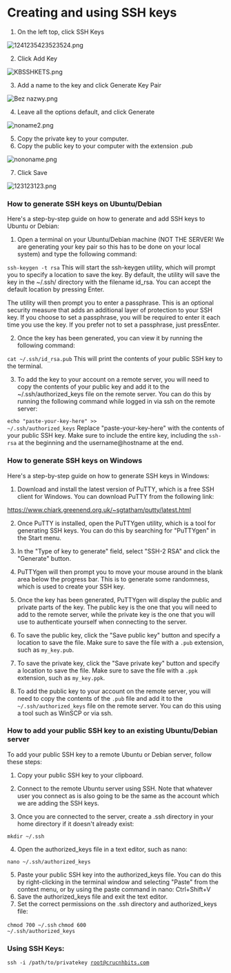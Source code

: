 # Creating and using SSH keys

1.  On the left top, click SSH Keys

![1241235423523524.png](Creating%20and%20using%20SSH%20keys%20%5BVF%20Only%5D%20a0b8b87d548c46c0803fea77b5f146b7/1241235423523524.png)

2. Click Add Key

![KBSSHKETS.png](Creating%20and%20using%20SSH%20keys%20%5BVF%20Only%5D%20a0b8b87d548c46c0803fea77b5f146b7/KBSSHKETS.png)

3. Add a name to the key and click Generate Key Pair

![Bez nazwy.png](Creating%20and%20using%20SSH%20keys%20%5BVF%20Only%5D%20a0b8b87d548c46c0803fea77b5f146b7/Bez_nazwy.png)

4. Leave all the options default, and click Generate 

![noname2.png](Creating%20and%20using%20SSH%20keys%20%5BVF%20Only%5D%20a0b8b87d548c46c0803fea77b5f146b7/noname2.png)

5. Copy the private key to your computer. 
6. Copy the public key to your computer with the extension .pub

![nononame.png](Creating%20and%20using%20SSH%20keys%20%5BVF%20Only%5D%20a0b8b87d548c46c0803fea77b5f146b7/nononame.png)

7. Click Save

![123123123.png](Creating%20and%20using%20SSH%20keys%20%5BVF%20Only%5D%20a0b8b87d548c46c0803fea77b5f146b7/123123123.png)

### How to generate SSH keys on Ubuntu/Debian

Here's a step-by-step guide on how to generate and add SSH keys to Ubuntu or Debian:

1. Open a terminal on your Ubuntu/Debian machine (NOT THE SERVER! We are generating your key pair so this has to be done on your local system) and type the following command:

<code>ssh-keygen -t rsa</code>
This will start the ssh-keygen utility, which will prompt you to specify a location to save the key. By default, the utility will save the key in the ~/.ssh/ directory with the filename id_rsa. You can accept the default location by pressing Enter.
 
The utility will then prompt you to enter a passphrase. This is an optional security measure that adds an additional layer of protection to your SSH key. If you choose to set a passphrase, you will be required to enter it each time you use the key. If you prefer not to set a passphrase, just pressEnter.

2. Once the key has been generated, you can view it by running the following command:

<code>cat ~/.ssh/id_rsa.pub</code>
This will print the contents of your public SSH key to the terminal.

3. To add the key to your account on a remote server, you will need to copy the contents of your public key and add it to the ~/.ssh/authorized_keys file on the remote server. You can do this by running the following command while logged in via ssh on the remote server:

<code>echo "paste-your-key-here" >> ~/.ssh/authorized_keys</code>
Replace "paste-your-key-here" with the contents of your public SSH key. Make sure to include the entire key, including the <code>ssh-rsa</code> at the beginning and the username@hostname at the end.

### How to generate SSH keys on Windows

Here's a step-by-step guide on how to generate SSH keys in Windows:

1. Download and install the latest version of PuTTY, which is a free SSH client for Windows. You can download PuTTY from the following link:

https://www.chiark.greenend.org.uk/~sgtatham/putty/latest.html

2. Once PuTTY is installed, open the PuTTYgen utility, which is a tool for generating SSH keys. You can do this by searching for "PuTTYgen" in the Start menu.

3. In the "Type of key to generate" field, select "SSH-2 RSA" and click the "Generate" button.

4. PuTTYgen will then prompt you to move your mouse around in the blank area below the progress bar. This is to generate some randomness, which is used to create your SSH key.

5. Once the key has been generated, PuTTYgen will display the public and private parts of the key. The public key is the one that you will need to add to the remote server, while the private key is the one that you will use to authenticate yourself when connecting to the server.

6. To save the public key, click the "Save public key" button and specify a location to save the file. Make sure to save the file with a <code>.pub</code> extension, such as <code>my_key.pub</code>.

7. To save the private key, click the "Save private key" button and specify a location to save the file. Make sure to save the file with a <code>.ppk</code> extension, such as <code>my_key.ppk</code>.

8. To add the public key to your account on the remote server, you will need to copy the contents of the <code>.pub</code> file and add it to the <code>~/.ssh/authorized_keys</code> file on the remote server. You can do this using a tool such as WinSCP or via ssh.

### How to add your public SSH key to an existing Ubuntu/Debian server

To add your public SSH key to a remote Ubuntu or Debian server, follow these steps:

1. Copy your public SSH key to your clipboard.

2. Connect to the remote Ubuntu server using SSH. Note that whatever user you connect as is also going to be the same as the account which we are adding the SSH keys.

3. Once you are connected to the server, create a .ssh directory in your home directory if it doesn't already exist:

<code>mkdir ~/.ssh</code>

4. Open the authorized_keys file in a text editor, such as nano:

<code>nano ~/.ssh/authorized_keys</code>

5. Paste your public SSH key into the authorized_keys file. You can do this by right-clicking in the terminal window and selecting "Paste" from the context menu, or by using the paste command in nano: Ctrl+Shift+V
6. Save the authorized_keys file and exit the text editor.
7. Set the correct permissions on the .ssh directory and authorized_keys file:

<code>chmod 700 ~/.ssh</code>
<code>chmod 600 ~/.ssh/authorized_keys</code>

### Using SSH Keys:

<code>ssh -i /path/to/privatekey root@crucnhbits.com</code>
